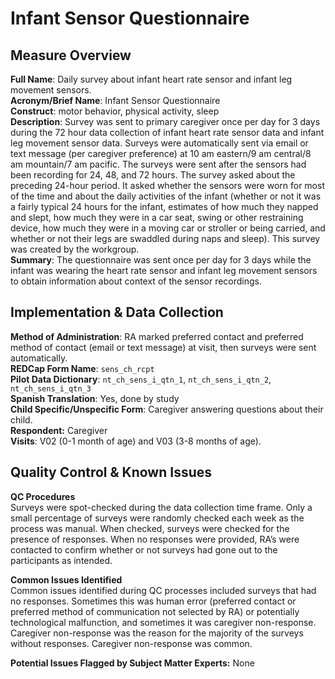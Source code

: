 # Infant Sensor Questionnaire
## Measure Overview
**Full Name**: Daily survey about infant heart rate sensor and infant leg movement sensors.   
**Acronym/Brief Name**: Infant Sensor Questionnaire  
**Construct**: motor behavior, physical activity, sleep   
**Description**: Survey was sent to primary caregiver once per day for 3 days during the 72 hour data collection of infant heart rate sensor data and infant leg movement sensor data. Surveys were automatically sent via email or text message (per caregiver preference) at 10 am eastern/9 am central/8 am mountain/7 am pacific. The surveys were sent after the sensors had been recording for 24, 48, and 72 hours. The survey asked about the preceding 24-hour period. It asked whether the sensors were worn for most of the time and about the daily activities of the infant (whether or not it was a fairly typical 24 hours for the infant, estimates of how much they napped and slept, how much they were in a car seat, swing or other restraining device, how much they were in a moving car or stroller or being carried, and whether or not their legs are swaddled during naps and sleep). This survey was created by the workgroup.   
**Summary**: The questionnaire was sent once per day for 3 days while the infant was wearing the heart rate sensor and infant leg movement sensors to obtain information about context of the sensor recordings.

## Implementation & Data Collection
**Method of Administration**: RA marked preferred contact and preferred method of contact (email or text message) at visit, then surveys were sent automatically.  
**REDCap Form Name**: `sens_ch_rcpt`  
**Pilot Data Dictionary**: `nt_ch_sens_i_qtn_1`, `nt_ch_sens_i_qtn_2`, `nt_ch_sens_i_qtn_3`  
**Spanish Translation**: Yes, done by study  
**Child Specific/Unspecific Form**: Caregiver answering questions about their child.  
**Respondent:** Caregiver   
**Visits**: V02 (0-1 month of age) and V03 (3-8 months of age).  

## Quality Control & Known Issues
**QC Procedures**   
Surveys were spot-checked during the data collection time frame. Only a small percentage of surveys were randomly checked each week as the process was manual. When checked, surveys were checked for the presence of responses. When no responses were provided, RA’s were contacted to confirm whether or not surveys had gone out to the participants as intended.  

**Common Issues Identified**    
Common issues identified during QC processes included surveys that had no responses. Sometimes this was human error (preferred contact or preferred method of communication not selected by RA) or potentially technological malfunction, and sometimes it was caregiver non-response. Caregiver non-response was the reason for the majority of the surveys without responses. Caregiver non-response was common.

**Potential Issues Flagged by Subject Matter Experts:** None
